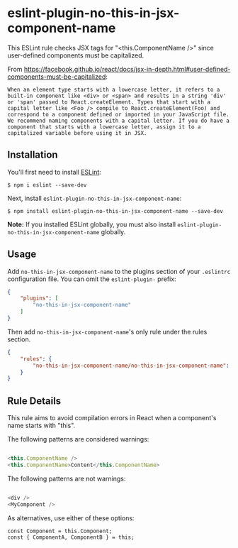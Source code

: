 # eslint-plugin-no-this-in-jsx-component-name

This ESLint rule checks JSX tags for "<this.ComponentName />" since user-defined components must be capitalized.

From https://facebook.github.io/react/docs/jsx-in-depth.html#user-defined-components-must-be-capitalized:

```
When an element type starts with a lowercase letter, it refers to a built-in component like <div> or <span> and results in a string 'div' or 'span' passed to React.createElement. Types that start with a capital letter like <Foo /> compile to React.createElement(Foo) and correspond to a component defined or imported in your JavaScript file.
We recommend naming components with a capital letter. If you do have a component that starts with a lowercase letter, assign it to a capitalized variable before using it in JSX.
```

## Installation

You'll first need to install [ESLint](http://eslint.org):

```
$ npm i eslint --save-dev
```

Next, install `eslint-plugin-no-this-in-jsx-component-name`:

```
$ npm install eslint-plugin-no-this-in-jsx-component-name --save-dev
```

**Note:** If you installed ESLint globally, you must also install `eslint-plugin-no-this-in-jsx-component-name` globally.

## Usage

Add `no-this-in-jsx-component-name` to the plugins section of your `.eslintrc` configuration file. You can omit the `eslint-plugin-` prefix:

```json
{
    "plugins": [
        "no-this-in-jsx-component-name"
    ]
}
```

Then add `no-this-in-jsx-component-name`'s only rule under the rules section.

```json
{
    "rules": {
        "no-this-in-jsx-component-name/no-this-in-jsx-component-name": "error"
    }
}
```

## Rule Details

This rule aims to avoid compilation errors in React when a component's name starts with "this".

The following patterns are considered warnings:

```js

<this.ComponentName />
<this.ComponentName>Content</this.ComponentName>

```

The following patterns are not warnings:

```js

<div />
<MyComponent />

```

As alternatives, use either of these options:

```
const Component = this.Component;
const { ComponentA, ComponentB } = this;
```
